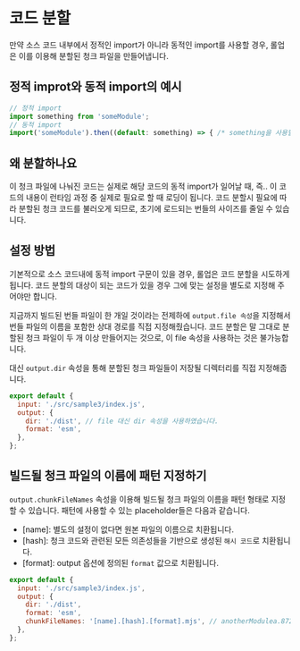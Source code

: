 # 코드 분할

만약 소스 코드 내부에서 정적인 import가 아니라 동적인 import를 사용할 경우, 롤업은 이를 이용해 분할된 청크 파일을 만들어냅니다.

## 정적 improt와 동적 import의 예시

```js
// 정적 import
import something from 'someModule';
// 동적 import
import('someModule').then((default: something) => { /* something을 사용할 수 있습니다! */ })
```

## 왜 분할하나요

이 청크 파일에 나눠진 코드는 실제로 해당 코드의 동적 import가 일어날 때, 즉.. 이 코드의 내용이 런타임 과정 중 실제로 필요로 할 때 로딩이 됩니다.
코드 분할시 필요에 따라 분할된 청크 코드를 불러오게 되므로, 초기에 로드되는 번들의 사이즈를 줄일 수 있습니다.

## 설정 방법

기본적으로 소스 코드내에 동적 import 구문이 있을 경우, 롤업은 코드 분할을 시도하게 됩니다.
코드 분할의 대상이 되는 코드가 있을 경우 그에 맞는 설정을 별도로 지정해 주어야만 합니다.

지금까지 빌드된 번들 파일이 한 개일 것이라는 전제하에 `output.file 속성`을 지정해서 번들 파일의 이름을 포함한 상대 경로를 직접 지정해줬습니다.
코드 분할은 말 그대로 분할된 청크 파일이 두 개 이상 만들어지는 것으로, 이 file 속성을 사용하는 것은 불가능합니다.

대신 `output.dir` 속성을 통해 분할된 청크 파일들이 저장될 디렉터리를 직접 지정해줍니다.

```js
export default {
  input: './src/sample3/index.js',
  output: {
    dir: './dist', // file 대신 dir 속성을 사용하였습니다.
    format: 'esm',
  },
};
```

## 빌드될 청크 파일의 이름에 패턴 지정하기

`output.chunkFileNames` 속성을 이용해 빌드될 청크 파일의 이름을 패턴 형태로 지정할 수 있습니다.
패턴에 사용할 수 있는 placeholder들은 다음과 같습니다.

- [name]: 별도의 설정이 없다면 원본 파일의 이름으로 치환됩니다.
- [hash]: 청크 코드와 관련된 모든 의존성들을 기반으로 생성된 `해시 코드`로 치환됩니다.
- [format]: output 옵션에 정의된 `format` 값으로 치환됩니다.

```js
export default {
  input: './src/sample3/index.js',
  output: {
    dir: './dist',
    format: 'esm',
    chunkFileNames: '[name].[hash].[format].mjs', // anotherModulea.8728675.es.mjs 와 같이 생성됩니다.
  },
};
```
